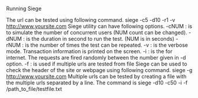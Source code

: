 Running Siege

The url can be tested using following command.
siege -c5 -d10 -r1 -v http://www.yoursite.com
Siege utility can have following options.
-cNUM : is to simulate the number of concurrent users (NUM count can be changed).
-dNUM : is the duration in second to run the test. (NUM is in seconds)
-rNUM : is the number of times the test can be repeated.
-v : is the verbose mode. Transaction information is printed on the screen.
-i : is the for internet. The requests are fired randomly between the number given in -d option.
-f : is used if multiple urls are tested from file
Siege can be used to check the header of the site or webpage using following command.
siege -g http://www.yoursite.com
Multiple urls can be tested by creating a file with the multiple urls separated by a line. The command is
siege -d10 -c50 -i -f /path_to_file/testfile.txt
